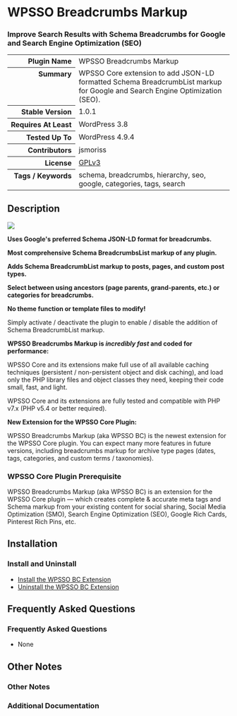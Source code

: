 <h1>WPSSO Breadcrumbs Markup</h1><h3>Improve Search Results with Schema Breadcrumbs for Google and Search Engine Optimization (SEO)</h3>

<table>
<tr><th align="right" valign="top" nowrap>Plugin Name</th><td>WPSSO Breadcrumbs Markup</td></tr>
<tr><th align="right" valign="top" nowrap>Summary</th><td>WPSSO Core extension to add JSON-LD formatted Schema BreadcrumbList markup for Google and Search Engine Optimization (SEO).</td></tr>
<tr><th align="right" valign="top" nowrap>Stable Version</th><td>1.0.1</td></tr>
<tr><th align="right" valign="top" nowrap>Requires At Least</th><td>WordPress 3.8</td></tr>
<tr><th align="right" valign="top" nowrap>Tested Up To</th><td>WordPress 4.9.4</td></tr>
<tr><th align="right" valign="top" nowrap>Contributors</th><td>jsmoriss</td></tr>
<tr><th align="right" valign="top" nowrap>License</th><td><a href="https://www.gnu.org/licenses/gpl.txt">GPLv3</a></td></tr>
<tr><th align="right" valign="top" nowrap>Tags / Keywords</th><td>schema, breadcrumbs, hierarchy, seo, google, categories, tags, search</td></tr>
</table>

<h2>Description</h2>

<p><img class="readme-icon" src="https://surniaulula.github.io/wpsso-breadcrumbs/assets/icon-256x256.png"></p>

<p><strong>Uses Google's preferred Schema JSON-LD format for breadcrumbs.</strong></p>

<p><strong>Most comprehensive Schema BreadcrumbsList markup of any plugin.</strong></p>

<p><strong>Adds Schema BreadcrumbList markup to posts, pages, and custom post types.</strong></p>

<p><strong>Select between using ancestors (page parents, grand-parents, etc.) or categories for breadcrumbs.</strong></p>

<p><strong>No theme function or template files to modify!</strong></p>

<p>Simply activate / deactivate the plugin to enable / disable the addition of Schema BreadcrumbList markup.</p>

<p><strong>WPSSO Breadcrumbs Markup is <em>incredibly fast</em> and coded for performance:</strong></p>

<p>WPSSO Core and its extensions make full use of all available caching techniques (persistent / non-persistent object and disk caching), and load only the PHP library files and object classes they need, keeping their code small, fast, and light.</p>

<p>WPSSO Core and its extensions are fully tested and compatible with PHP v7.x (PHP v5.4 or better required).</p>

<p><strong>New Extension for the WPSSO Core Plugin:</strong></p>

<p>WPSSO Breadcrumbs Markup (aka WPSSO BC) is the newest extension for the WPSSO Core plugin. You can expect many more features in future versions, including breadcrumbs markup for archive type pages (dates, tags, categories, and custom terms / taxonomies).</p>

<h3>WPSSO Core Plugin Prerequisite</h3>

<p>WPSSO Breadcrumbs Markup (aka WPSSO BC) is an extension for the WPSSO Core plugin &mdash; which creates complete &amp; accurate meta tags and Schema markup from your existing content for social sharing, Social Media Optimization (SMO), Search Engine Optimization (SEO), Google Rich Cards, Pinterest Rich Pins, etc.</p>


<h2>Installation</h2>

<h3>Install and Uninstall</h3>

<ul>
<li><a href="https://wpsso.com/docs/plugins/wpsso-breadcrumbs/installation/install-the-plugin/">Install the WPSSO BC Extension</a></li>
<li><a href="https://wpsso.com/docs/plugins/wpsso-breadcrumbs/installation/uninstall-the-plugin/">Uninstall the WPSSO BC Extension</a></li>
</ul>


<h2>Frequently Asked Questions</h2>

<h3>Frequently Asked Questions</h3>

<ul>
<li>None</li>
</ul>


<h2>Other Notes</h2>

<h3>Other Notes</h3>
<h3>Additional Documentation</h3>

